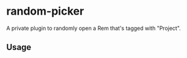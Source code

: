 # random-picker

A private plugin to randomly open a Rem that's tagged with "Project".

## Usage

<!-- TODO: Describe usage -->

<!-- ignore-after -->
